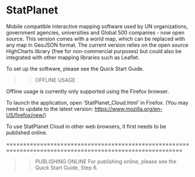 # StatPlanet
Mobile compatible interactive mapping software used by UN organizations, government agencies, universities and Global 500 companies - now open source. This version comes with a world map, which can be replaced with any map in GeoJSON format. The current version relies on the open source HighCharts library (free for non-commercial purposes) but could also be integrated with other mapping libraries such as Leaflet. 


To set up the software, please see the Quick Start Guide.

>> OFFLINE USAGE

Offline usage is currently only supported using the Firefox browser.

To launch the application, open ‘StatPlanet_Cloud.html’ in Firefox.
(You may need to update to the latest version: https://www.mozilla.org/en-US/firefox/new/)

To use StatPlanet Cloud in other web browsers, it first needs to be published online.

==========================================================================================================

>> PUBLISHING ONLINE
For publishing online, please see the Quick Start Guide, Step 6.
